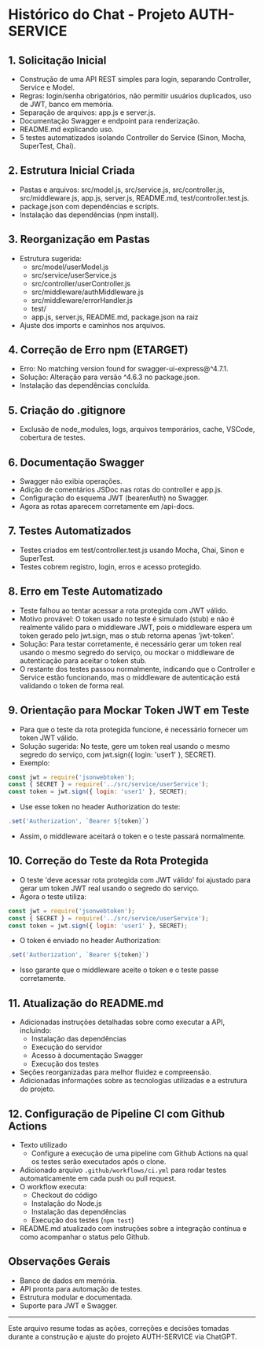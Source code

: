 # Histórico do Chat - Projeto AUTH-SERVICE

## 1. Solicitação Inicial
- Construção de uma API REST simples para login, separando Controller, Service e Model.
- Regras: login/senha obrigatórios, não permitir usuários duplicados, uso de JWT, banco em memória.
- Separação de arquivos: app.js e server.js.
- Documentação Swagger e endpoint para renderização.
- README.md explicando uso.
- 5 testes automatizados isolando Controller do Service (Sinon, Mocha, SuperTest, Chai).

## 2. Estrutura Inicial Criada
- Pastas e arquivos: src/model.js, src/service.js, src/controller.js, src/middleware.js, app.js, server.js, README.md, test/controller.test.js.
- package.json com dependências e scripts.
- Instalação das dependências (npm install).

## 3. Reorganização em Pastas
- Estrutura sugerida:
  - src/model/userModel.js
  - src/service/userService.js
  - src/controller/userController.js
  - src/middleware/authMiddleware.js
  - src/middleware/errorHandler.js
  - test/
  - app.js, server.js, README.md, package.json na raiz
- Ajuste dos imports e caminhos nos arquivos.

## 4. Correção de Erro npm (ETARGET)
- Erro: No matching version found for swagger-ui-express@^4.7.1.
- Solução: Alteração para versão ^4.6.3 no package.json.
- Instalação das dependências concluída.

## 5. Criação do .gitignore
- Exclusão de node_modules, logs, arquivos temporários, cache, VSCode, cobertura de testes.

## 6. Documentação Swagger
- Swagger não exibia operações.
- Adição de comentários JSDoc nas rotas do controller e app.js.
- Configuração do esquema JWT (bearerAuth) no Swagger.
- Agora as rotas aparecem corretamente em /api-docs.

## 7. Testes Automatizados
- Testes criados em test/controller.test.js usando Mocha, Chai, Sinon e SuperTest.
- Testes cobrem registro, login, erros e acesso protegido.

## 8. Erro em Teste Automatizado
- Teste falhou ao tentar acessar a rota protegida com JWT válido.
- Motivo provável: O token usado no teste é simulado (stub) e não é realmente válido para o middleware JWT, pois o middleware espera um token gerado pelo jwt.sign, mas o stub retorna apenas 'jwt-token'.
- Solução: Para testar corretamente, é necessário gerar um token real usando o mesmo segredo do serviço, ou mockar o middleware de autenticação para aceitar o token stub.
- O restante dos testes passou normalmente, indicando que o Controller e Service estão funcionando, mas o middleware de autenticação está validando o token de forma real.

## 9. Orientação para Mockar Token JWT em Teste
- Para que o teste da rota protegida funcione, é necessário fornecer um token JWT válido.
- Solução sugerida: No teste, gere um token real usando o mesmo segredo do serviço, com jwt.sign({ login: 'user1' }, SECRET).
- Exemplo:

```js
const jwt = require('jsonwebtoken');
const { SECRET } = require('../src/service/userService');
const token = jwt.sign({ login: 'user1' }, SECRET);
```
- Use esse token no header Authorization do teste:

```js
.set('Authorization', `Bearer ${token}`)
```
- Assim, o middleware aceitará o token e o teste passará normalmente.

## 10. Correção do Teste da Rota Protegida
- O teste 'deve acessar rota protegida com JWT válido' foi ajustado para gerar um token JWT real usando o segredo do serviço.
- Agora o teste utiliza:

```js
const jwt = require('jsonwebtoken');
const { SECRET } = require('../src/service/userService');
const token = jwt.sign({ login: 'user1' }, SECRET);
```
- O token é enviado no header Authorization:

```js
.set('Authorization', `Bearer ${token}`)
```
- Isso garante que o middleware aceite o token e o teste passe corretamente.

## 11. Atualização do README.md
- Adicionadas instruções detalhadas sobre como executar a API, incluindo:
  - Instalação das dependências
  - Execução do servidor
  - Acesso à documentação Swagger
  - Execução dos testes
- Seções reorganizadas para melhor fluidez e compreensão.
- Adicionadas informações sobre as tecnologias utilizadas e a estrutura do projeto.

## 12. Configuração de Pipeline CI com Github Actions
- Texto utilizado
  - Configure a execução de uma pipeline com Github Actions na qual os testes serão executados após o clone.
- Adicionado arquivo `.github/workflows/ci.yml` para rodar testes automaticamente em cada push ou pull request.
- O workflow executa:
  - Checkout do código
  - Instalação do Node.js
  - Instalação das dependências
  - Execução dos testes (`npm test`)
- README.md atualizado com instruções sobre a integração contínua e como acompanhar o status pelo Github.

## Observações Gerais
- Banco de dados em memória.
- API pronta para automação de testes.
- Estrutura modular e documentada.
- Suporte para JWT e Swagger.

---

Este arquivo resume todas as ações, correções e decisões tomadas durante a construção e ajuste do projeto AUTH-SERVICE via ChatGPT.
